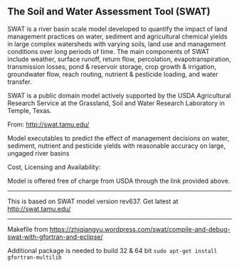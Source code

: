 ## The Soil and Water Assessment Tool (SWAT)

SWAT is a river basin scale model developed to quantify the impact of land management practices on water, sediment
and agricultural chemical yields in large complex watersheds with varying soils, land use and management conditions
over long periods of time. The main components of SWAT include weather, surface runoff, return flow, percolation,
evapotranspiration, transmission losses, pond & reservoir storage, crop growth & irrigation, groundwater flow, reach
routing, nutrient & pesticide loading, and water transfer.

SWAT is a public domain model actively supported by the USDA Agricultural Research Service at the Grassland, Soil and
Water Research Laboratory in Temple, Texas.

From: http://swat.tamu.edu/

Model executables to predict the effect of management decisions on water, sediment, nutrient and pesticide yields with reasonable accuracy on large, ungaged river basins

Cost, Licensing and Availability:

Model is offered free of charge from USDA through the link provided above. 

---

This is based on SWAT model version rev637. Get latest at http://swat.tamu.edu/

---

Makefile from https://zhiqiangyu.wordpress.com/swat/compile-and-debug-swat-with-gfortran-and-eclipse/

Additional package is needed to build 32 & 64 bit `sudo apt-get install gfortran-multilib`